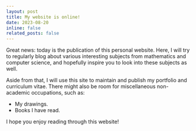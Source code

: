 ```yaml
---
layout: post
title: My website is online!
date: 2023-08-20
inline: false
related_posts: false
---
```


Great news: today is the publication of this personal website. Here, I will try to regularly blog about various interesting subjects
from mathematics and computer science, and hopefully inspire you to look into these subjects as well. 

Aside from that, I will use this site to maintain and publish my portfolio and curriculum vitae. There might also be room for 
miscellaneous non-academic occupations, such as:

<ul>
    <li>My drawings.</li>
    <li>Books I have read.</li>
</ul>

I hope you enjoy reading through this website!
